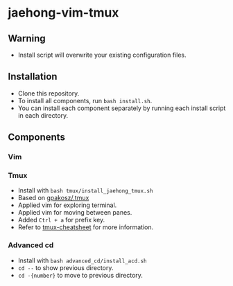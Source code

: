 # jaehong-vim-tmux

## Warning
 - Install script will overwrite your existing configuration files.

## Installation
 - Clone this repository.
 - To install all components, run `bash install.sh`.
 - You can install each component separately by running each install script in each directory.

## Components

### Vim

### Tmux
 - Install with `bash tmux/install_jaehong_tmux.sh`
 - Based on [gpakosz/.tmux](https://github.com/gpakosz/.tmux)
 - Applied vim for exploring terminal.
 - Applied vim for moving between panes.
 - Added `Ctrl + a` for prefix key.
 - Refer to [tmux-cheatsheet](https://tmuxcheatsheet.com/) for more information.

 ### Advanced cd
  - Install with `bash advanced_cd/install_acd.sh`
  - `cd --` to show previous directory.
  - `cd -{number}` to move to previous directory.
